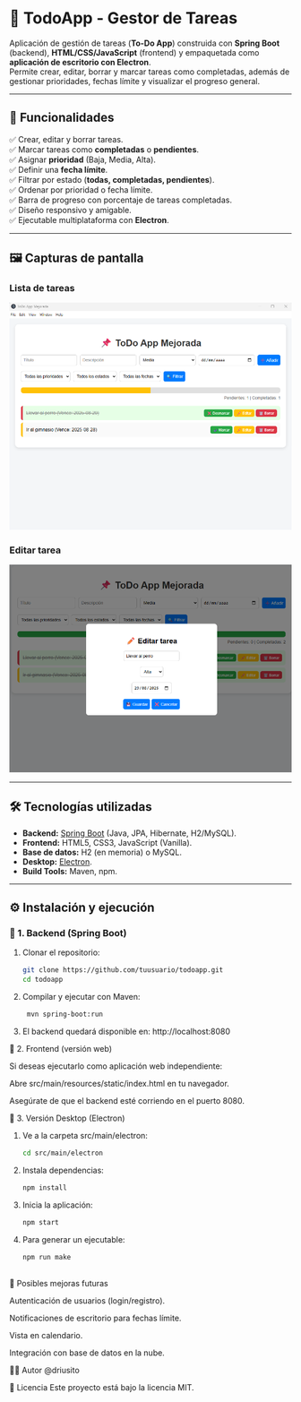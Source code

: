 # 📝 TodoApp - Gestor de Tareas

Aplicación de gestión de tareas (**To-Do App**) construida con **Spring Boot** (backend), **HTML/CSS/JavaScript** (frontend) y empaquetada como **aplicación de escritorio con Electron**.  
Permite crear, editar, borrar y marcar tareas como completadas, además de gestionar prioridades, fechas límite y visualizar el progreso general.

---

## 🚀 Funcionalidades

✅ Crear, editar y borrar tareas.  
✅ Marcar tareas como **completadas** o **pendientes**.  
✅ Asignar **prioridad** (Baja, Media, Alta).  
✅ Definir una **fecha límite**.  
✅ Filtrar por estado (**todas, completadas, pendientes**).  
✅ Ordenar por prioridad o fecha límite.  
✅ Barra de progreso con porcentaje de tareas completadas.  
✅ Diseño responsivo y amigable.  
✅ Ejecutable multiplataforma con **Electron**.  

---

## 🖼️ Capturas de pantalla


### Lista de tareas
![Lista de Tareas](docs/captura-lista.png)

### Editar tarea
![Editar Tarea](docs/editar-tarea.png)

---

## 🛠️ Tecnologías utilizadas

- **Backend:** [Spring Boot](https://spring.io/projects/spring-boot) (Java, JPA, Hibernate, H2/MySQL).  
- **Frontend:** HTML5, CSS3, JavaScript (Vanilla).  
- **Base de datos:** H2 (en memoria) o MySQL.  
- **Desktop:** [Electron](https://www.electronjs.org/).  
- **Build Tools:** Maven, npm.  

---

## ⚙️ Instalación y ejecución

### 🔹 1. Backend (Spring Boot)
1. Clonar el repositorio:
   ```bash
   git clone https://github.com/tuusuario/todoapp.git
   cd todoapp
2. Compilar y ejecutar con Maven:
   ```bash
    mvn spring-boot:run
3. El backend quedará disponible en:
http://localhost:8080

🔹 2. Frontend (versión web)

Si deseas ejecutarlo como aplicación web independiente:

Abre src/main/resources/static/index.html en tu navegador.

Asegúrate de que el backend esté corriendo en el puerto 8080.

🔹 3. Versión Desktop (Electron)

1. Ve a la carpeta src/main/electron:
    ```bash
    cd src/main/electron
2. Instala dependencias:
    ```bash
    npm install

3. Inicia la aplicación:
    ```bash
    npm start

4. Para generar un ejecutable:
    ```bash
    npm run make



📌 Posibles mejoras futuras

 Autenticación de usuarios (login/registro).

 Notificaciones de escritorio para fechas límite.

 Vista en calendario.

 Integración con base de datos en la nube.
 
👨‍💻 Autor
@driusito

📜 Licencia
Este proyecto está bajo la licencia MIT.
